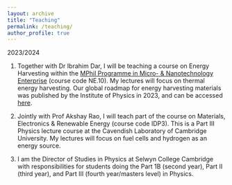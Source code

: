 ```yaml
---
layout: archive
title: "Teaching"
permalink: /teaching/
author_profile: true
---
```


2023/2024  

1.  Together with Dr Ibrahim Dar, I will be teaching a course on Energy Harvesting within the [MPhil Programme in Micro- & Nanotechnology Enterprise](https://www.msm.cam.ac.uk/pg-study/mphil-programme-micro-nanotechnology-enterprise) (course code NE.10). My lectures will focus on thermal energy harvesting. Our global roadmap for energy harvesting materials was published by the Institute of Physics in 2023, and can be accessed [here](https://iopscience.iop.org/article/10.1088/2515-7639/acc550).

2.  Jointly with Prof Akshay Rao, I will teach part of the course on Materials, Electronics & Renewable Energy (course code IDP3). This is a Part III Physics lecture course at the Cavendish Laboratory of Cambridge University. My lectures will focus on fuel cells and hydrogen as an energy source.

3.  I am the Director of Studies in Physics at Selwyn College Cambridge with responsibilities for students doing the Part 1B (second year), Part II (third year), and Part III (fourth year/masters level) in Physics.
